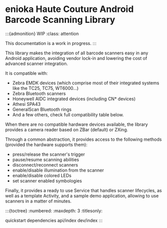 # enioka Haute Couture Android Barcode Scanning Library

:::{admonition} WIP
:class: attention

This documentation is a work in progress.
:::

This library makes the integration of all barcode scanners easy in any Android application,
avoiding vendor lock-in and lowering the cost of advanced scanner integration.

It is compatible with:
- Zebra EMDK devices (which comprise most of their integrated systems like the TC25, TC75, WT6000...)
- Zebra Bluetooth scanners
- Honeywell AIDC integrated devices (including CN* devices)
- Athesi SPA43
- GeneralScan Bluetooth rings
- And a few others, check full compatibility table below.

When there are no compatible hardware devices available, the library provides a camera reader based 
on ZBar (default) or ZXing.

Through a common abstraction, it provides access to the following methods (provided the hardware supports them):
- press/release the scanner's trigger
- pause/resume scanning abilities
- disconnect/reconnect scanners
- enable/disable illumination from the scanner
- enable/disable colored LEDs
- set scanner enabled symbologies

Finally, it provides a ready to use Service that handles scanner lifecycles, as well as a template 
Activity, and a sample demo application, allowing to use scanners in a matter of minutes.

:::{toctree}
:numbered:
:maxdepth: 3
:titlesonly:

quickstart
dependencies
api/index
dev/index
:::